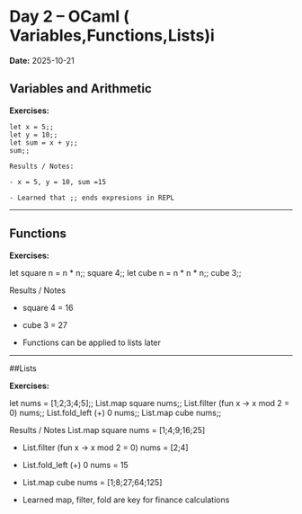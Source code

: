 # Day 2 – OCaml ( Variables,Functions,Lists)i

**Date:** 2025-10-21

## Variables and Arithmetic

**Exercises:**
```
let x = 5;;
let y = 10;;
let sum = x + y;;
sum;;

Results / Notes:

- x = 5, y = 10, sum =15

- Learned that ;; ends expresions in REPL
```
---

## Functions

**Exercises:**

let square n = n * n;;
square 4;;
let cube n = n * n * n;;
cube 3;;

Results / Notes

- square 4 = 16

- cube 3 = 27

- Functions can be applied to lists later

---

##Lists

**Exercises:**

let nums = [1;2;3;4;5];;
List.map square nums;;
List.filter (fun x -> x mod 2 = 0) nums;;
List.fold_left (+) 0 nums;;
List.map cube nums;;

Results / Notes
List.map square nums = [1;4;9;16;25]

- List.filter (fun x -> x mod 2 = 0) nums = [2;4]

- List.fold_left (+) 0 nums = 15

- List.map cube nums = [1;8;27;64;125]

- Learned map, filter, fold are key for finance calculations

